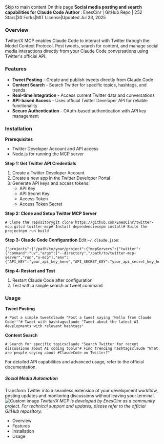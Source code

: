 Skip to main content
On this page
**Social media posting and search capabilities for Claude Code**
**Author** : EnesCinr | GitHub Repo | 252 Stars|30 Forks|MIT License|Updated Jul 23, 2025
### Overview​
Twitter/X MCP enables Claude Code to interact with Twitter through the Model Context Protocol. Post tweets, search for content, and manage social media interactions directly from your Claude Code conversations using Twitter's official API.
### Features​
  * **Tweet Posting** - Create and publish tweets directly from Claude Code
  * **Content Search** - Search Twitter for specific topics, hashtags, and trends
  * **Real-time Integration** - Access current Twitter data and conversations
  * **API-based Access** - Uses official Twitter Developer API for reliable functionality
  * **Secure Authentication** - OAuth-based authentication with API key management


### Installation​
**Prerequisites**
  * Twitter Developer Account and API access
  * Node.js for running the MCP server


**Step 1: Get Twitter API Credentials**
  1. Create a Twitter Developer Account
  2. Create a new app in the Twitter Developer Portal
  3. Generate API keys and access tokens: 
     * API Key
     * API Secret Key
     * Access Token
     * Access Token Secret


**Step 2: Clone and Setup Twitter MCP Server**
```
# Clone the repositorygit clone https://github.com/EnesCinr/twitter-mcp.gitcd twitter-mcp# Install dependenciesnpm install# Build the projectnpm run build
```

**Step 3: Claude Code Configuration**
Edit `~/.claude.json`:
```
{"projects":{"/path/to/your/project":{"mcpServers":{"twitter":{"command":"uv","args":["--directory","/path/to/twitter-mcp-server","run","x-mcp"],"env":{"API_KEY":"your_api_key_here","API_SECRET_KEY":"your_api_secret_key_here","ACCESS_TOKEN":"your_access_token_here","ACCESS_TOKEN_SECRET":"your_access_token_secret_here"}}}}}}
```

**Step 4: Restart and Test**
  1. Restart Claude Code after configuration
  2. Test with a simple search or tweet command


### Usage​
**Tweet Posting**
```
# Post a simple tweetclaude "Post a tweet saying 'Hello from Claude Code!'"# Tweet with hashtagsclaude "Tweet about the latest AI developments with relevant hashtags"
```

**Content Search**
```
# Search for specific topicsclaude "Search Twitter for recent discussions about AI coding tools"# Find trending hashtagsclaude "What are people saying about #ClaudeCode on Twitter?"
```

For detailed API capabilities and advanced usage, refer to the official documentation.
##### Social Media Automation
Transform Twitter into a seamless extension of your development workflow, posting updates and monitoring discussions without leaving your terminal.
![Custom image](https://www.claudelog.com/img/discovery/002.png)
_Twitter/X MCP is developed by EnesCinr as a community project. For technical support and updates, please refer to the official GitHub repository._
  * Overview
  * Features
  * Installation
  * Usage


